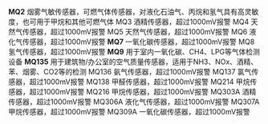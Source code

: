 **MQ2** 烟雾气敏传感器，可燃气体传感器，对液化石油气、丙烷和氢气具有高灵敏度，也可用于甲烷和其他可燃气体
MQ3 酒精传感器，超过1000mV报警
MQ4 天然气传感器，超过1000mV报警
MQ5 天然气传感器，超过1000mV报警
MQ6 液化气传感器，超过1000mV报警
**MQ7** 一氧化碳传感器，超过1000mV报警
MQ8 氢气传感器，超过1000mV报警
**MQ9** 用于室内一氧化碳、CH4、LPG等气体检测设备
**MQ135** 用于建筑物/办公室的空气质量传感器，适用于NH3、NOx、酒精、苯、烟雾、CO2等的检测
MQ136 氨气传感器，超过1000mV报警
MQ137 氯气传感器，超过1000mV报警
MQ138 甲醛传感器，超过1000mV报警
MQ214 甲烷传感器，超过1000mV报警
MQ216 甲烷传感器，超过1000mV报警
MQ303A 酒精传感器，超过1000mV报警
MQ306A 液化气传感器，超过1000mV报警
MQ307A 甲烷传感器，超过1000mV报警
MQ309A 一氧化碳传感器，超过1000mV报警
